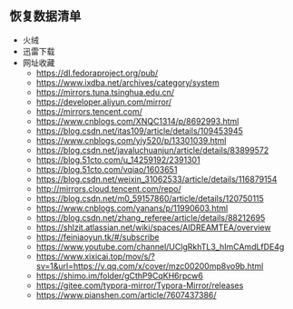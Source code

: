 ## 恢复数据清单

+ 火绒
+ 迅雷下载
+ 网址收藏
   + https://dl.fedoraproject.org/pub/
   + https://www.ixdba.net/archives/category/system
   + https://mirrors.tuna.tsinghua.edu.cn/
   + https://developer.aliyun.com/mirror/
   + https://mirrors.tencent.com/
   + https://www.cnblogs.com/XNQC1314/p/8692993.html
   + https://blog.csdn.net/itas109/article/details/109453945
   + https://www.cnblogs.com/yiy520/p/13301039.html
   + https://blog.csdn.net/javaluchuanjun/article/details/83899572
   + https://blog.51cto.com/u_14259192/2391301
   + https://blog.51cto.com/vqiao/1603651
   + https://blog.csdn.net/weixin_31062533/article/details/116879154
   + http://mirrors.cloud.tencent.com/repo/
   + https://blog.csdn.net/m0_59157860/article/details/120750115
   + https://www.cnblogs.com/yanans/p/11990603.html
   + https://blog.csdn.net/zhang_referee/article/details/88212695
   + https://shlzit.atlassian.net/wiki/spaces/AIDREAMTEA/overview
   + https://feiniaoyun.tk/#/subscribe
   + https://www.youtube.com/channel/UClgRkhTL3_hImCAmdLfDE4g
   + https://www.xixicai.top/mov/s/?sv=1&url=https://v.qq.com/x/cover/mzc00200mp8vo9b.html
   + https://shimo.im/folder/gCthP9CqKH6rpcw6
   + https://gitee.com/typora-mirror/Typora-Mirror/releases
   + https://www.pianshen.com/article/7607437386/

